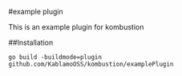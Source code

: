 #example plugin

This is an example plugin for kombustion

##Installation

```
go build -buildmode=plugin github.com/KablamoOSS/kombustion/examplePlugin
```